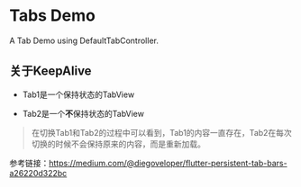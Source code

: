 # Tabs Demo

A Tab Demo using DefaultTabController.

## 关于KeepAlive

- Tab1是一个保持状态的TabView

- Tab2是一个**不**保持状态的TabView

>  在切换Tab1和Tab2的过程中可以看到，Tab1的内容一直存在，Tab2在每次切换的时候不会保持原来的内容，而是重新加载。



参考链接：<https://medium.com/@diegoveloper/flutter-persistent-tab-bars-a26220d322bc>
